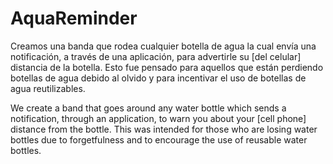 # AquaReminder
Creamos una banda que rodea cualquier botella de agua la cual envía una notificación, a través de una aplicación, para advertirle su [del celular] distancia de la botella. Esto fue pensado para aquellos que están perdiendo botellas de agua debido al olvido y para incentivar el uso de botellas de agua reutilizables.

We create a band that goes around any water bottle which sends a notification, through an application, to warn you about your [cell phone] distance from the bottle. This was intended for those who are losing water bottles due to forgetfulness and to encourage the use of reusable water bottles.
